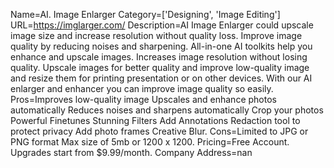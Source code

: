 Name=AI. Image Enlarger
Category=['Designing', 'Image Editing']
URL=https://imglarger.com/
Description=AI Image Enlarger could upscale image size and increase resolution without quality loss. Improve image quality by reducing noises and sharpening. All-in-one AI toolkits help you enhance and upscale images. Increases image resolution without losing quality. Upscale images for better quality and improve low-quality image and resize them for printing presentation or on other devices. With our AI enlarger and enhancer you can improve image quality so easily.
Pros=Improves low-quality image Upscales and enhance photos automatically Reduces noises and sharpens automatically Crop your photos Powerful Finetunes Stunning Filters Add Annotations Redaction tool to protect privacy Add photo frames Creative Blur.
Cons=Limited to JPG or PNG format Max size of 5mb or 1200 x 1200.
Pricing=Free Account. Upgrades start from $9.99/month.
Company Address=nan

